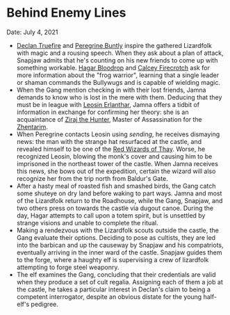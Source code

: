 # Behind Enemy Lines

Date: July 4, 2021

- [Declan Truefire](../Characters/Declan%20Truefire/%21index.md) and [Peregrine Buntly](../Characters/Peregrine%20Buntly/%21index.md) inspire the gathered Lizardfolk with magic and a rousing speech. When they ask about a plan of attack, Snapjaw admits that he's counting on his new friends to come up with something workable. [Hagar Bloodrop](../Characters/Hagar%20Bloodrop/%21index.md) and [Calcey Firecrotch](../Characters/Calcey%20Firecrotch/%21index.md) ask for more information about the "frog warrior", learning that a single leader or shaman commands the Bullywugs and is capable of wielding magic.
- When the Gang mention checking in with their lost friends, Jamna demands to know who is lost in the mere with them. Deducing that they must be in league with [Leosin Erlanthar](../NPCs/Leosin%20Erlanthar.md), Jamna offers a tidbit of information in exchange for confirming her theory: she is an acquaintance of [Ziraj the Hunter](../NPCs/Ziraj%20the%20Hunter.md), Master of Assassination for the [Zhentarim](../Factions/Zhentarim.md).
- When Peregrine contacts Leosin using *sending*, he receives dismaying news: the man with the strange hat resurfaced at the castle, and revealed himself to be one of the [Red Wizards of Thay](../Factions/Red%20Wizards%20of%20Thay.md). Worse, he recognized Leosin, blowing the monk's cover and causing him to be imprisoned in the northeast tower of the castle. When Jamna receives this news, she bows out of the expedition, certain the wizard will also recognize her from the trip north from Baldur's Gate.
- After a hasty meal of roasted fish and smashed birds, the Gang catch some shuteye on dry land before waking to part ways. Jamna and most of the Lizardfolk return to the Roadhouse, while the Gang, Snapjaw, and two others press on towards the castle via dugout canoe. During the day, Hagar attempts to call upon a totem spirit, but is unsettled by strange visions and unable to complete the ritual.
- Making a rendezvous with the Lizardfolk scouts outside the castle, the Gang evaluate their options. Deciding to pose as cultists, they are led into the barbican and up the causeway by Snapjaw and his compatriots, eventually arriving in the inner ward of the castle. Snapjaw guides them to the forge, where a haughty elf is supervising a crew of lizardfolk attempting to forge steel weaponry.
- The elf examines the Gang, concluding that their credentials are valid when they produce a set of cult regalia. Assigning each of them a job at the castle, he takes a particular interest in Declan's claim to being a competent interrogator, despite an obvious distate for the young half-elf's pedigree.